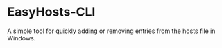 # EasyHosts-CLI

A simple tool for quickly adding or removing entries from the hosts file in Windows.
